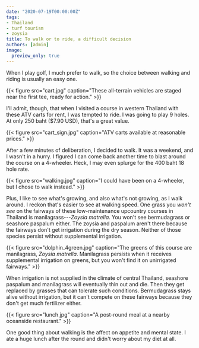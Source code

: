 ```yaml
---
date: "2020-07-19T00:00:00Z"
tags:
- Thailand
- turf tourism
- zoysia
title: To walk or to ride, a difficult decision
authors: [admin]
image:
  preview_only: true
---
```


When I play golf, I much prefer to walk, so the choice between walking and riding is usually an easy one.

{{< figure src="cart.jpg" caption="These all-terrain vehicles are staged near the first tee, ready for action." >}}

I'll admit, though, that when I visited a course in western Thailand with these ATV carts for rent, I was tempted to ride. I was going to play 9 holes. At only 250 baht ($7.90 USD), that's a great value.

{{< figure src="cart_sign.jpg" caption="ATV carts available at reasonable prices." >}}

After a few minutes of deliberation, I decided to walk. It was a weekend, and I wasn't in a hurry. I figured I can come back another time to blast around the course on a 4-wheeler. Heck, I may even splurge for the 400 baht 18 hole rate. 

{{< figure src="walking.jpg" caption="I could have been on a 4-wheeler, but I chose to walk instead." >}}

Plus, I like to see what's growing, and also what's not growing, as I walk around. I reckon that's easier to see at walking speed. One grass you *won't see* on the fairways of these low-maintenance upcountry courses in Thailand is manilagrass---*Zoysia matrella*. You won't see bermudagrass or seashore paspalum either. The zoysia and paspalum aren't there because the fairways don't get irrigation during the dry season. Neither of those species persist without supplemental irrigation.

{{< figure src="dolphin_4green.jpg" caption="The greens of this course are manilagrass, *Zoysia matrella*. Manilagrass persists when it receives supplemental irrigation on greens, but you won't find it on unirrigated fairways." >}}

When irrigation is not supplied in the climate of central Thailand, seashore paspalum and manilagrass will eventually thin out and die. Then they get replaced by grasses that can tolerate such conditions. Bermudagrass stays alive without irrigation, but it can't compete on these fairways because they don't get much fertilizer either. 

{{< figure src="lunch.jpg" caption="A post-round meal at a nearby oceanside restaurant." >}}

One good thing about walking is the affect on appetite and mental state. I ate a huge lunch after the round and didn't worry about my diet at all.
